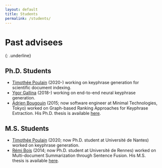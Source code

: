 ```yaml
---
layout: default
title: Students
permalink: /students/
---
```


# Past advisees
{: .underline}

## Ph.D. Students

- [Timothée Poulain](https://github.com/poulain-tim) (2020-) working on keyphrase generation for scientific document indexing.
- [Ygor Gallina](https://github.com/ra1nbowpill) (2018-) working on end-to-end neural keyphrase generation.
- [Adrien Bougouin](http://adrien-bougouin.github.io/) (2015; now software engineer at Minimal Technologies, Tokyo) worked on Graph-based Ranking Approaches for Keyphrase Extraction. His Ph.D. thesis is available [here](/data/students/phd_thesis_adrien-bougouin.pdf).

## M.S. Students

- [Timothée Poulain](https://github.com/poulain-tim) (2020; now Ph.D. student at Université de Nantes) worked on keyphrase generation.
- [Rémi Bois](https://github.com/sildar) (2014; now Ph.D. student at Université de Rennes) worked on Multi-document Summarization through Sentence Fusion. His M.S. thesis is available [here](/data/students/m2_thesis_remi-bois.pdf).